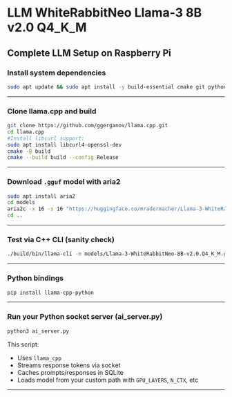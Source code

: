 # **LLM WhiteRabbitNeo Llama-3 8B v2.0 Q4_K_M**

## **Complete LLM Setup on Raspberry Pi**

### Install system dependencies

```bash
sudo apt update && sudo apt install -y build-essential cmake git python3-pip
```

---

### Clone llama.cpp and build

```bash
git clone https://github.com/ggerganov/llama.cpp.git
cd llama.cpp
#Install libcurl support:
sudo apt install libcurl4-openssl-dev
cmake -B build
cmake --build build --config Release
```

---

### Download `.gguf` model with aria2

```bash
sudo apt install aria2
cd models
aria2c -x 16 -s 16 "https://huggingface.co/mradermacher/Llama-3-WhiteRabbitNeo-8B-v2.0-GGUF/resolve/main/Llama-3-WhiteRabbitNeo-8B-v2.0.Q4_K_M.gguf"
cd ..
```

---

### Test via C++ CLI (sanity check)

```bash
./build/bin/llama-cli -m models/Llama-3-WhiteRabbitNeo-8B-v2.0.Q4_K_M.gguf -p "Explain AI in 1 line."
```

---

### Python bindings

```bash
pip install llama-cpp-python
```

---

### Run your Python socket server (ai_server.py)

```bash
python3 ai_server.py
```

This script:
- Uses `llama_cpp`
- Streams response tokens via socket
- Caches prompts/responses in SQLite
- Loads model from your custom path with `GPU_LAYERS`, `N_CTX`, etc

---
